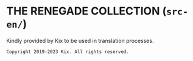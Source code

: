 # THE RENEGADE COLLECTION (`src-en/`)

Kindly provided by Kix to be used in translation processes.

```
Copyright 2019-2023 Kix. All rights reserved.
```
